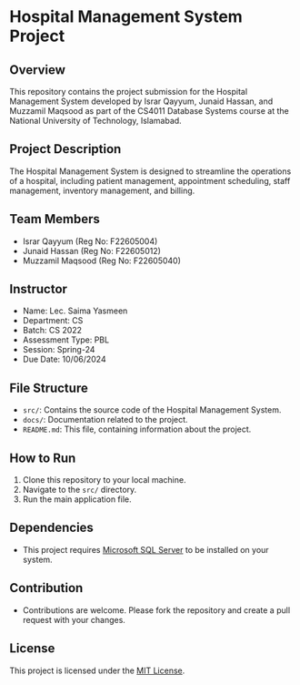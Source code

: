 # Hospital Management System Project

## Overview
This repository contains the project submission for the Hospital Management System developed by Israr Qayyum, Junaid Hassan, and Muzzamil Maqsood as part of the CS4011 Database Systems course at the National University of Technology, Islamabad.

## Project Description
The Hospital Management System is designed to streamline the operations of a hospital, including patient management, appointment scheduling, staff management, inventory management, and billing.

## Team Members
- Israr Qayyum (Reg No: F22605004)
- Junaid Hassan (Reg No: F22605012)
- Muzzamil Maqsood (Reg No: F22605040)

## Instructor
- Name: Lec. Saima Yasmeen
- Department: CS
- Batch: CS 2022
- Assessment Type: PBL
- Session: Spring-24
- Due Date: 10/06/2024

## File Structure
- `src/`: Contains the source code of the Hospital Management System.
- `docs/`: Documentation related to the project.
- `README.md`: This file, containing information about the project.

## How to Run
1. Clone this repository to your local machine.
2. Navigate to the `src/` directory.
3. Run the main application file.

## Dependencies
- This project requires [Microsoft SQL Server](https://www.google.com/url?sa=t&source=web&rct=j&opi=89978449&url=https://www.microsoft.com/en-us/sql-server/sql-server-downloads&ved=2ahUKEwjkqdqUp8uGAxUZ_7sIHQqQB1cQFnoECAYQAQ&usg=AOvVaw0d74lgRcnfX6ZThGwL_ED6) to be installed on your system.

## Contribution
- Contributions are welcome. Please fork the repository and create a pull request with your changes.

## License
This project is licensed under the [MIT License](LICENSE).
